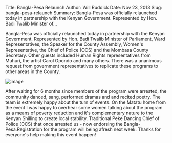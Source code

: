 Title: Bangla-Pesa Relaunch
Author: Will Ruddick
Date: Nov 23, 2013
Slug: bangla-pesa-relaunch
Summary: Bangla-Pesa was officially relaunched today in partnership with the Kenyan Government. Represented by Hon. Badi Twalib Minister of...

Bangla-Pesa was officially relaunched today in partnership with the
Kenyan Government. Represented by Hon. Badi Twalib Minister of
Parliament, Ward Representatives, the Speaker for the County Assembly,
Women's Representative, the Chief of Police (OCS) and the Mombasa
County Secretary. Other guests included Human Rights representatives
from Muhuri, the artist Carol Opondo and many others. There was a
unanimous request from government representatives to replicate these
programs to other areas in the County.

![image](images/blog/bangla-pesa-relaunch1.webp)

After waiting for 6 months since members of the program were arrested,
the community danced, sang, performed dramas and and recited poetry. The
team is extremely happy about the turn of events. On the Matatu home
from the event I was happy to overhear some women talking about the
program as a means of poverty reduction and it's complementary nature
to the Kenyan Shilling to create local stability. Traditional Peke
Dancing.Chief of Police (OCS) that once arrested us - now endorsing the
Bangla-Pesa.Registration for the program will being afresh next week.
Thanks for everyone's help making this event happen!

